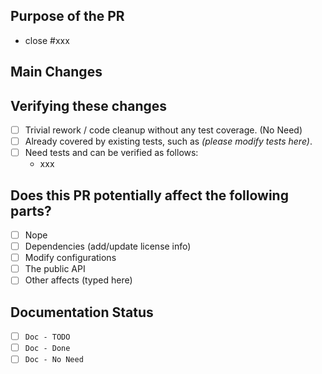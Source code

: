 <!-- 
  Thank you very much for contributing to Apache HugeGraph, we are happy that you want to help us improve it!

  Here are some tips for you:
    1. If this is your first time, please read the [contributing guidelines](https://github.com/apache/hugegraph/blob/master/CONTRIBUTING.md)

    2. If a PR fix/close an issue, type the message "close xxx" (xxx is the link of related 
issue) in the content, GitHub will auto link it (Required)

    3. Name the PR title in "Google Commit Format", start with "feat | fix | perf | refactor | doc | chore", 
      such like: "feat(core): support the PageRank algorithm" or "fix: wrong break in the compute loop" (module is optional)
      skip it if you are unsure about which is the best component.

    4. One PR address one issue, better not to mix up multiple issues.

    5. Put an `x` in the `[ ]` to mark the item as CHECKED. `[x]` (or click it directly after 
published)
-->

## Purpose of the PR

- close #xxx  <!-- or use "fix #xxx", "xxx" is the ID-link of related issue, e.g: close #1024 -->

<!--
Please explain more context in this section, clarify why the changes are needed. 
e.g:
- If you propose a new API, clarify the use case for a new API.
- If you fix a bug, you can clarify why it is a bug, and should be associated with an issue.
-->

## Main Changes

<!-- Please clarify what changes you are proposing. The purpose of this section is to outline the changes and how this PR fixes the issue. These change logs are helpful for better ant faster reviews.)

For example:

- If you introduce a new feature, please show detailed design here or add the link of design documentation.
- If you refactor some codes with changing classes, showing the class hierarchy will help reviewers.
- If there is a discussion in the mailing list, please add the link. -->

## Verifying these changes

<!-- Please pick the proper options below -->

- [ ] Trivial rework / code cleanup without any test coverage. (No Need)
- [ ] Already covered by existing tests, such as *(please modify tests here)*.
- [ ] Need tests and can be verified as follows:
    - xxx

## Does this PR potentially affect the following parts?

<!-- DO NOT REMOVE THIS SECTION. CHECK THE PROPER BOX ONLY. -->

- [ ]  Nope
- [ ]  Dependencies (add/update license info) <!-- Don't forget to add/update the info in "LICENSE" & "NOTICE" files (both in root & dist module) -->
- [ ]  Modify configurations
- [ ]  The public API
- [ ]  Other affects (typed here)

## Documentation Status

<!-- DO NOT REMOVE THIS SECTION. CHECK THE PROPER BOX ONLY. -->

- [ ]  `Doc - TODO` <!-- Your PR changes impact docs and you will update later -->
- [ ]  `Doc - Done` <!-- Related docs have been already added or updated -->
- [ ]  `Doc - No Need` <!-- Your PR changes don't impact/need docs -->
